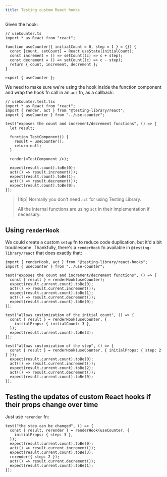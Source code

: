 ```yaml
---
title: Testing custom React hooks
---
```


Given the hook:

```tsx
// useCounter.ts
import * as React from "react";

function useCounter({ initialCount = 0, step = 1 } = {}) {
  const [count, setCount] = React.useState(initialCount);
  const increment = () => setCount((c) => c + step);
  const decrement = () => setCount((c) => c - step);
  return { count, increment, decrement };
}

export { useCounter };
```

We need to make sure we're using the hook inside the function component and wrap the hook fn call in an `act` fn, as a callback:

```tsx
// useCounter.test.tsx
import * as React from "react";
import { render, act } from "@testing-library/react";
import { useCounter } from "../use-counter";

test("exposes the count and increment/decrement functions", () => {
  let result;

  function TestComponent() {
    result = useCounter();
    return null;
  }

  render(<TestComponent />);

  expect(result.count).toBe(0);
  act(() => result.increment());
  expect(result.count).toBe(1);
  act(() => result.decrement());
  expect(result.count).toBe(0);
});
```

> [!tip] Normally you don't need `act` for using Testing Library.
>
> All the internal functions are using `act` in their implementation if necessary.

## Using `renderHook`

We could create a custom `setup` fn to reduce code duplication, but it'd a bit troublesome. Thankfully, there's a `renderHook` fn available in `@testing-library/react` that does exactly that:

```tsx
import { renderHook, act } from "@testing-library/react-hooks";
import { useCounter } from "../use-counter";

test("exposes the count and increment/decrement functions", () => {
  const { result } = renderHook(useCounter);
  expect(result.current.count).toBe(0);
  act(() => result.current.increment());
  expect(result.current.count).toBe(1);
  act(() => result.current.decrement());
  expect(result.current.count).toBe(0);
});

test("allows customization of the initial count", () => {
  const { result } = renderHook(useCounter, {
    initialProps: { initialCount: 3 },
  });
  expect(result.current.count).toBe(3);
});

test("allows customization of the step", () => {
  const { result } = renderHook(useCounter, { initialProps: { step: 2 } });
  expect(result.current.count).toBe(0);
  act(() => result.current.increment());
  expect(result.current.count).toBe(2);
  act(() => result.current.decrement());
  expect(result.current.count).toBe(0);
});
```

## Testing the updates of custom React hooks if their props change over time

Just use `rerender` fn:

```tsx
test("the step can be changed", () => {
  const { result, rerender } = renderHook(useCounter, {
    initialProps: { step: 3 },
  });
  expect(result.current.count).toBe(0);
  act(() => result.current.increment());
  expect(result.current.count).toBe(3);
  rerender({ step: 2 });
  act(() => result.current.decrement());
  expect(result.current.count).toBe(1);
});
```
